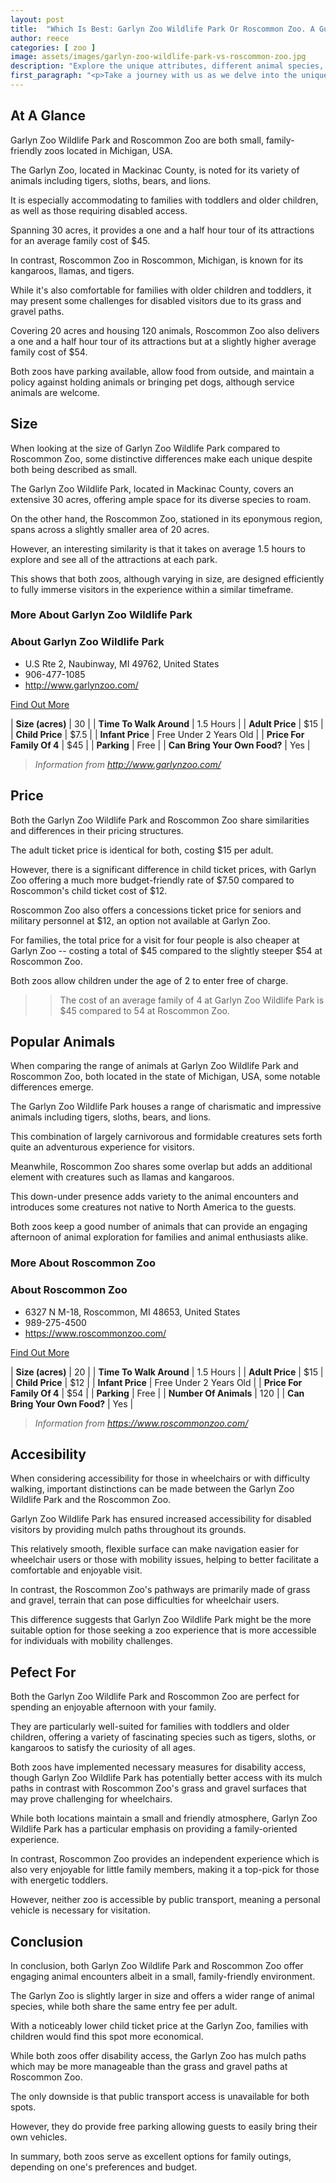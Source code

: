 ```yaml
---
layout: post
title:  "Which Is Best: Garlyn Zoo Wildlife Park Or Roscommon Zoo. A Guide To Which Is The Best Zoo In Michigan, USA"
author: reece
categories: [ zoo ]
image: assets/images/garlyn-zoo-wildlife-park-vs-roscommon-zoo.jpg
description: "Explore the unique attributes, different animal species, attractions and experiences at Garlyn Zoo Wildlife Park and Roscommon Zoo. Discover what sets them apart in our comprehensive, comparison review."
first_paragraph: "<p>Take a journey with us as we delve into the unique offerings of two family-friendly Michigan zoos: Garlyn Zoo Wildlife Park and Roscommon Zoo.</p><p>Situated in Mackinac and Roscommon counties respectively, these zoos may be small in size but they are big on experiences.</p><p>From being an afternoon retreat for families to their admirable commitments for disability access, both have a myriad of delights to share.</p><p>However, they also have distinct features that separate them.</p><p>Discover the diverse animals, explore the grounds, compare costs and facilities, and uncover what each zoo, with their "no public transport" policy, has in store for their visitors.</p><p>With information directly from the zoos themselves, we bring you an authentic, straightforward comparison aiming to help you choose your next family getaway.</p>"
---
```


<div class="overview" markdown="1"> 

## At A Glance 

Garlyn Zoo Wildlife Park and Roscommon Zoo are both small, family-friendly zoos located in Michigan, USA. 

The Garlyn Zoo, located in Mackinac County, is noted for its variety of animals including tigers, sloths, bears, and lions. 

It is especially accommodating to families with toddlers and older children, as well as those requiring disabled access. 

Spanning 30 acres, it provides a one and a half hour tour of its attractions for an average family cost of $45. 



In contrast, Roscommon Zoo in Roscommon, Michigan, is known for its kangaroos, llamas, and tigers. 

While it's also comfortable for families with older children and toddlers, it may present some challenges for disabled visitors due to its grass and gravel paths. 

Covering 20 acres and housing 120 animals, Roscommon Zoo also delivers a one and a half hour tour of its attractions but at a slightly higher average family cost of $54. 

Both zoos have parking available, allow food from outside, and maintain a policy against holding animals or bringing pet dogs, although service animals are welcome.

</div>
    
    

## Size 

When looking at the size of Garlyn Zoo Wildlife Park compared to Roscommon Zoo, some distinctive differences make each unique despite both being described as small. 

The Garlyn Zoo Wildlife Park, located in Mackinac County, covers an extensive 30 acres, offering ample space for its diverse species to roam. 

On the other hand, the Roscommon Zoo, stationed in its eponymous region, spans across a slightly smaller area of 20 acres. 

However, an interesting similarity is that it takes on average 1.5 hours to explore and see all of the attractions at each park. 

This shows that both zoos, although varying in size, are designed efficiently to fully immerse visitors in the experience within a similar timeframe.
<div class="overview" markdown="1" id="wyntk-garlyn-zoo-wildlife-park"> 

### More About Garlyn Zoo Wildlife Park

<div class="find-out-more" markdown="1">

### About Garlyn Zoo Wildlife Park

- U.S Rte 2, Naubinway, MI 49762, United States
- 906-477-1085
- <a href="http://www.garlynzoo.com/">http://www.garlynzoo.com/</a>



<a class="subscribe btn" href="http://www.garlynzoo.com/">Find Out More</a>

</div>


    

| **Size (acres)** | 30 |
| **Time To Walk Around** | 1.5 Hours |
| **Adult Price** | $15 |
| **Child Price** | $7.5 |
| **Infant Price** | Free Under 2 Years Old |
| **Price For Family Of 4** | $45 |
| **Parking** | Free |
| **Can Bring Your Own Food?** | Yes |


> *Information from http://www.garlynzoo.com/* 



</div>



## Price 

Both the Garlyn Zoo Wildlife Park and Roscommon Zoo share similarities and differences in their pricing structures. 

The adult ticket price is identical for both, costing $15 per adult. 

However, there is a significant difference in child ticket prices, with Garlyn Zoo offering a much more budget-friendly rate of $7.50 compared to Roscommon's child ticket cost of $12. 

Roscommon Zoo also offers a concessions ticket price for seniors and military personnel at $12, an option not available at Garlyn Zoo. 

For families, the total price for a visit for four people is also cheaper at Garlyn Zoo -- costing a total of $45 compared to the slightly steeper $54 at Roscommon Zoo. 

Both zoos allow children under the age of 2 to enter free of charge.

>> The cost of an average family of 4 at Garlyn Zoo Wildlife Park is $45 compared to 54 at Roscommon Zoo.



## Popular Animals 

When comparing the range of animals at Garlyn Zoo Wildlife Park and Roscommon Zoo, both located in the state of Michigan, USA, some notable differences emerge. 

The Garlyn Zoo Wildlife Park houses a range of charismatic and impressive animals including tigers, sloths, bears, and lions. 

This combination of largely carnivorous and formidable creatures sets forth quite an adventurous experience for visitors. 

Meanwhile, Roscommon Zoo shares some overlap but adds an additional element with creatures such as llamas and kangaroos. 

This down-under presence adds variety to the animal encounters and introduces some creatures not native to North America to the guests. 

Both zoos keep a good number of animals that can provide an engaging afternoon of animal exploration for families and animal enthusiasts alike.
<div class="overview" markdown="1"id="wyntk-roscommon-zoo"> 

### More About Roscommon Zoo

<div class="find-out-more" markdown="1">

### About Roscommon Zoo

- 6327 N M-18, Roscommon, MI 48653, United States
- 989-275-4500
- <a href="https://www.roscommonzoo.com/">https://www.roscommonzoo.com/</a>



<a class="subscribe btn" href="https://www.roscommonzoo.com/">Find Out More</a>

</div>


    

| **Size (acres)** | 20 |
| **Time To Walk Around** | 1.5 Hours |
| **Adult Price** | $15 |
| **Child Price** | $12 |
| **Infant Price** | Free Under 2 Years Old |
| **Price For Family Of 4** | $54 |
| **Parking** | Free |
| **Number Of Animals** | 120 |
| **Can Bring Your Own Food?** | Yes |


> *Information from https://www.roscommonzoo.com/* 



</div>



## Accesibility 

When considering accessibility for those in wheelchairs or with difficulty walking, important distinctions can be made between the Garlyn Zoo Wildlife Park and the Roscommon Zoo. 

Garlyn Zoo Wildlife Park has ensured increased accessibility for disabled visitors by providing mulch paths throughout its grounds. 

This relatively smooth, flexible surface can make navigation easier for wheelchair users or those with mobility issues, helping to better facilitate a comfortable and enjoyable visit. 

In contrast, the Roscommon Zoo's pathways are primarily made of grass and gravel, terrain that can pose difficulties for wheelchair users. 

This difference suggests that Garlyn Zoo Wildlife Park might be the more suitable option for those seeking a zoo experience that is more accessible for individuals with mobility challenges.

## Pefect For 

Both the Garlyn Zoo Wildlife Park and Roscommon Zoo are perfect for spending an enjoyable afternoon with your family. 

They are particularly well-suited for families with toddlers and older children, offering a variety of fascinating species such as tigers, sloths, or kangaroos to satisfy the curiosity of all ages. 

Both zoos have implemented necessary measures for disability access, though Garlyn Zoo Wildlife Park has potentially better access with its mulch paths in contrast with Roscommon Zoo's grass and gravel surfaces that may prove challenging for wheelchairs. 

While both locations maintain a small and friendly atmosphere, Garlyn Zoo Wildlife Park has a particular emphasis on providing a family-oriented experience. 

In contrast, Roscommon Zoo provides an independent experience which is also very enjoyable for little family members, making it a top-pick for those with energetic toddlers. 

However, neither zoo is accessible by public transport, meaning a personal vehicle is necessary for visitation.


## Conclusion 

In conclusion, both Garlyn Zoo Wildlife Park and Roscommon Zoo offer engaging animal encounters albeit in a small, family-friendly environment. 

The Garlyn Zoo is slightly larger in size and offers a wider range of animal species, while both share the same entry fee per adult. 

With a noticeably lower child ticket price at the Garlyn Zoo, families with children would find this spot more economical. 

While both zoos offer disability access, the Garlyn Zoo has mulch paths which may be more manageable than the grass and gravel paths at Roscommon Zoo. 

The only downside is that public transport access is unavailable for both spots. 

However, they do provide free parking allowing guests to easily bring their own vehicles. 

In summary, both zoos serve as excellent options for family outings, depending on one's preferences and budget.
